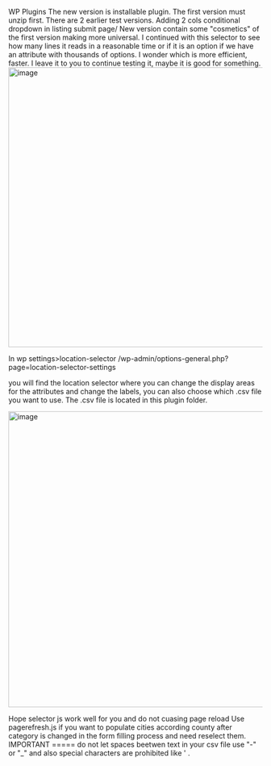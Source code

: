 WP Plugins
The new version is installable plugin.
The first version must unzip first. There are 2 earlier test versions.
Adding 2 cols conditional dropdown in listing submit page/
New version contain some "cosmetics" of the first version making more universal.
I continued with this selector to see how many lines
it reads in a reasonable time or if it is
an option if we have an attribute with thousands of options.
I wonder which is more efficient, faster.
I leave it to you to continue testing it, maybe it is good for something.
<img width="873" height="554" alt="image" src="https://github.com/user-attachments/assets/4880aa7b-3084-42a2-9ca0-086b8bab849d" />


In wp settings>location-selector
/wp-admin/options-general.php?page=location-selector-settings

you will find the location selector where you can change
the display areas for the attributes and change the labels,
you can also choose which .csv file you want to use.
The .csv file is located in this plugin folder.

<img width="1258" height="586" alt="image" src="https://github.com/user-attachments/assets/7b8c3784-d734-4b3e-b4db-0afcef5592e0" />

Hope selector js work well for you and do not cuasing page reload
Use  pagerefresh.js if you want to populate cities according county after category is changed in the form filling process and need reselect them.
IMPORTANT ===== do not let spaces beetwen text in your csv file use  "-"  or  "_"  and also special characters  are prohibited like ' .
